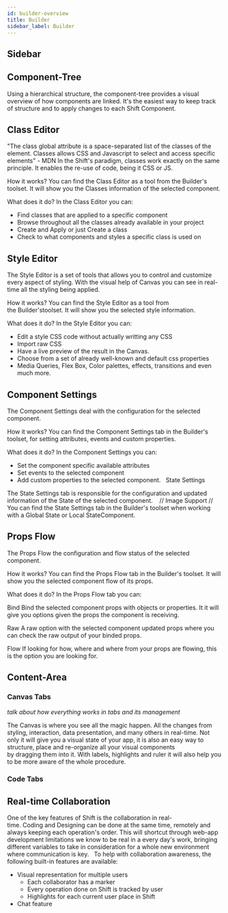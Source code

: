 ```yaml
---
id: builder-overview
title: Builder
sidebar_label: Builder
---
```



## Sidebar

## Component-Tree

Using a hierarchical structure, the component-tree provides a visual overview of how components are linked. It's the easiest way to keep track of structure and to apply changes to each Shift Component.

## Class Editor
"The class global attribute is a space-separated list of the classes of the element. Classes allows CSS and Javascript to select and access specific elements" - MDN
In the Shift's paradigm, classes work exactly on the same principle. It enables the re-use of code, being it CSS or JS.


How it works?
You can find the Class Editor as a tool from the Builder's toolset. It will show you the Classes information of the selected component.


What does it do?
In the Class Editor you can:
* Find classes that are applied to a specific component
* Browse throughout all the classes already available in your project
* Create and Apply or just Create a class
* Check to what components and styles a specific class is used on 


## Style Editor

The Style Editor is a set of tools that allows you to control and customize every aspect of styling. With the visual help of Canvas you can see in real-time all the styling being applied.  


How it works?
You can find the Style Editor as a tool from the Builder'stoolset. It will show you the selected style information.


What does it do?
In the Style Editor you can:
* Edit a style CSS code without actually writting any CSS
* Import raw CSS
* Have a live preview of the result in the Canvas.
* Choose from a set of already well-known and default css properties
* Media Queries, Flex Box, Color palettes, effects, transitions and even much more. 


## Component Settings


The Component Settings deal with the configuration for the selected component. 

How it works?
You can find the Component Settings tab in the Builder's toolset, for setting attributes, events and custom properties.


What does it do?
In the Component Settings you can:
* Set the component specific available attributes
* Set events to the selected component
* Add custom properties to the selected component.  
State Settings

The State Settings tab is responsible for the configuration and updated information of the State of the selected component.    // Image Support //
You can find the State Settings tab in the Builder's toolset when working with a Global State or Local StateComponent.



## Props Flow

The Props Flow the configuration and flow status of the selected component.  


How it works?
You can find the Props Flow tab in the Builder's toolset. It will show you the selected component flow of its props.


What does it do?
In the Props Flow tab you can:


Bind
Bind the selected component props with objects or properties. It it will give you options given the props the component is receiving.


Raw
A raw option with the selected component updated props where you can check the raw output of your binded props.


Flow
If looking for how, where and where from your props are flowing, this is the option you are looking for.


## Content-Area

### Canvas Tabs

*talk about how everything works in tabs and its management*

The Canvas is where you see all the magic happen. All the changes from styling, interaction, data presentation, and many others in real-time.
Not only it will give you a visual state of your app, it is also an easy way to structure, place and re-organize all your visual components by dragging them into it. With labels, highlights and ruler it will also help you to be more aware of the whole procedure. 

### Code Tabs


## Real-time Collaboration

One of the key features of Shift is the collaboration in real-time. Coding and Designing can be done at the same time, remotely and always keeping each operation's order.
This will shortcut through web-app development limitations we know to be real in a every day's work, bringing different variables to take in consideration for a whole new environment where communication is key.   To help with collaboration awareness, the following built-in features are available:
* Visual representation for multiple users
    * Each collaborator has a marker
    * Every operation done on Shift is tracked by user
    * Highlights for each current user place in Shift
* Chat feature
